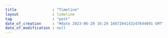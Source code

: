 ```yaml
---
title                : "Timeline"
layout               : timeline
tag                  : "post"
date_of_creation     : "#date 2023-06-20 16:29 1687264143247644091 GMT"
date_of_modification : null
---
```

